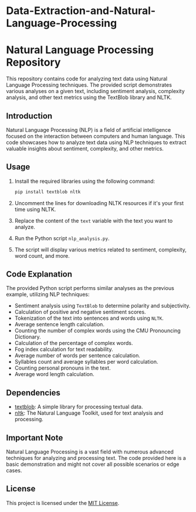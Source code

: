 # Data-Extraction-and-Natural-Language-Processing
# Natural Language Processing Repository

This repository contains code for analyzing text data using Natural Language Processing techniques. The provided script demonstrates various analyses on a given text, including sentiment analysis, complexity analysis, and other text metrics using the TextBlob library and NLTK.

## Introduction

Natural Language Processing (NLP) is a field of artificial intelligence focused on the interaction between computers and human language. This code showcases how to analyze text data using NLP techniques to extract valuable insights about sentiment, complexity, and other metrics.

## Usage

1. Install the required libraries using the following command:

   ```bash
   pip install textblob nltk

2. Uncomment the lines for downloading NLTK resources if it's your first time using NLTK.

3. Replace the content of the `text` variable with the text you want to analyze.

4. Run the Python script `nlp_analysis.py`.

5. The script will display various metrics related to sentiment, complexity, word count, and more.

## Code Explanation

The provided Python script performs similar analyses as the previous example, utilizing NLP techniques:

- Sentiment analysis using `TextBlob` to determine polarity and subjectivity.
- Calculation of positive and negative sentiment scores.
- Tokenization of the text into sentences and words using `NLTK`.
- Average sentence length calculation.
- Counting the number of complex words using the CMU Pronouncing Dictionary.
- Calculation of the percentage of complex words.
- Fog index calculation for text readability.
- Average number of words per sentence calculation.
- Syllables count and average syllables per word calculation.
- Counting personal pronouns in the text.
- Average word length calculation.

## Dependencies

- [textblob](https://pypi.org/project/textblob/): A simple library for processing textual data.
- [nltk](https://pypi.org/project/nltk/): The Natural Language Toolkit, used for text analysis and processing.

## Important Note

Natural Language Processing is a vast field with numerous advanced techniques for analyzing and processing text. The code provided here is a basic demonstration and might not cover all possible scenarios or edge cases.

## License

This project is licensed under the [MIT License](LICENSE).
